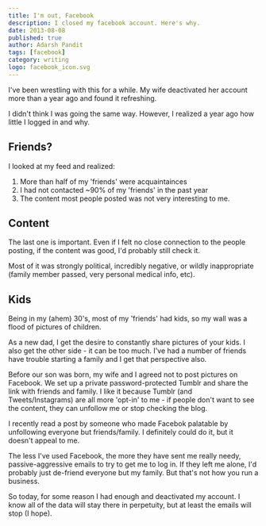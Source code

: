 ```yaml
---
title: I'm out, Facebook
description: I closed my facebook account. Here's why.
date: 2013-08-08
published: true
author: Adarsh Pandit
tags: [facebook]
category: writing
logo: facebook_icon.svg
---
```


I've been wrestling with this for a while. My wife deactivated her account more
than a year ago and found it refreshing.

I didn't think I was going the same way. However, I realized a year ago how
little I logged in and why.

<!-- more -->

Friends?
--------

I looked at my feed and realized:

1. More than half of my 'friends' were acquaintainces
2. I had not contacted ~90% of my 'friends' in the past year
3. The content most people posted was not very interesting to me.

Content
-------

The last one is important. Even if I felt no close connection to the people
posting, if the content was good, I'd probably still check it.

Most of it was strongly political, incredibly negative, or wildly inappropriate
(family member passed, very personal medical info, etc).

Kids
----

Being in my (ahem) 30's, most of my 'friends' had kids, so my wall was a flood
of pictures of children.

As a new dad, I get the desire to constantly share pictures of your kids. I
also get the other side - it can be too much. I've had a number of friends have
trouble starting a family and I get that perspective also.

Before our son was born, my wife and I agreed not to post pictures on Facebook.
We set up a private password-protected Tumblr and share the link with friends
and family.  I like it because Tumblr (and Tweets/Instagrams) are all more
'opt-in' to me - if people don't want to see the content, they can unfollow me
or stop checking the blog.

I recently read a post by someone who made Facebok palatable by unfollowing
everyone but friends/family. I definitely could do it, but it doesn't appeal to
me.

The less I've used Facebook, the more they have sent me really needy,
passive-aggressive emails to try to get me to log in. If they left me alone,
I'd probably just de-friend everyone but my family. But that's not how you run
a business.

So today, for some reason I had enough and deactivated my account. I know all
of the data will stay there in perpetuity, but at least the emails will stop (I
hope).
